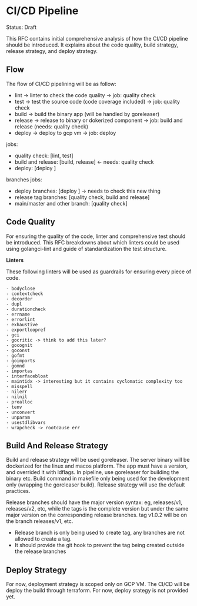 # CI/CD Pipeline
Status: Draft

This RFC contains initial comprehensive analysis of how the CI/CD pipeline should be introduced. It explains about the code quality, build strategy, release strategy, and deploy strategy.

## Flow

The flow of CI/CD pipelining will be as follow:
- lint -> linter to check the code quality -> job: quality check
- test -> test the source code (code coverage included) -> job: quality check
- build -> build the binary app (will be handled by goreleaser)
- release -> release to binary or dokerized component -> job: build and release (needs: quality check)
- deploy -> deploy to gcp vm -> job: deploy


jobs:
- quality check: [lint, test]
- build and release: [build, release] <- needs: quality check
- deploy: [deploy ]

branches jobs:
- deploy branches: [deploy ] -> needs to check this new thing
- release tag branches: [quality check, build and release]
- main/master and other branch: [quality check]

## Code Quality

For ensuring the quality of the code, linter and comprehensive test should be introduced. This RFC breakdowns about which linters could be used using golangci-lint and guide of standardization the test structure.

**Linters**

These following linters will be used as guardrails for ensuring every piece of code.
```
- bodyclose
- contextcheck
- decorder
- dupl
- durationcheck
- errname
- errorlint
- exhaustive  
- exportloopref
- gci
- gocritic -> think to add this later?
- gocognit
- goconst
- gofmt
- goimports
- gomnd
- importas
- interfacebloat
- maintidx -> interesting but it contains cyclomatic complexity too
- misspell
- nilerr
- nilnil
- prealloc
- tenv
- unconvert
- unparam
- usestdlibvars
- wrapcheck -> rootcause err
```

## Build And Release Strategy

Build and release strategy will be used goreleaser. The server binary will be dockerized for the linux and macos platform. The app must have a version, and overrided it with ldflags.
In pipeline, use goreleaser for building the binary etc. Build command in makefile only being used for the development only (wrapping the goreleaser build).
Release strategy will use the default practices.

Release branches should have the major version syntax: eg, releases/v1, releases/v2, etc, while the tags is the complete version but under the same major version on the corresponding release branches. tag v1.0.2 will be on the branch releases/v1, etc.

- Release branch is only being used to create tag, any branches are not allowed to create a tag.
- It should provide the git hook to prevent the tag being created outside the release branches

## Deploy Strategy

For now, deployment strategy is scoped only on GCP VM. The CI/CD will be deploy the build through terraform. For now, deploy srategy is not provided yet.
